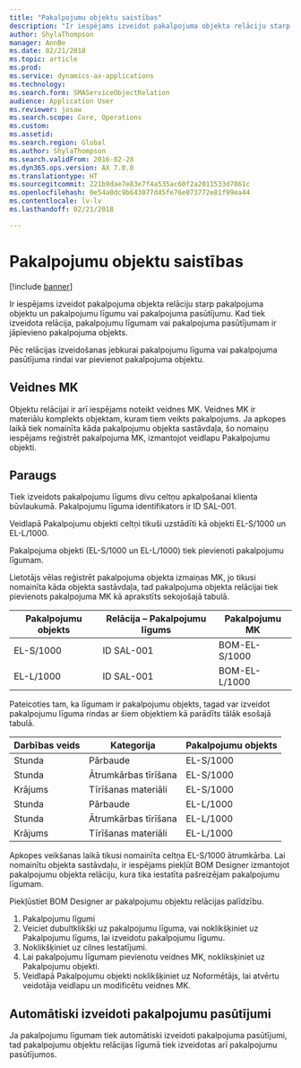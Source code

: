 ```yaml
---
title: "Pakalpojumu objektu saistības"
description: "Ir iespējams izveidot pakalpojuma objekta relāciju starp pakalpojuma objektu un pakalpojumu līgumu vai pakalpojuma pasūtījumu."
author: ShylaThompson
manager: AnnBe
ms.date: 02/21/2018
ms.topic: article
ms.prod: 
ms.service: dynamics-ax-applications
ms.technology: 
ms.search.form: SMAServiceObjectRelation
audience: Application User
ms.reviewer: josaw
ms.search.scope: Core, Operations
ms.custom: 
ms.assetid: 
ms.search.region: Global
ms.author: ShylaThompson
ms.search.validFrom: 2016-02-28
ms.dyn365.ops.version: AX 7.0.0
ms.translationtype: HT
ms.sourcegitcommit: 221b9dae7e83e7f4a535ac60f2a2011533d7861c
ms.openlocfilehash: 0e54a0dc9b643077d45fe76e073772e81f99ea44
ms.contentlocale: lv-lv
ms.lasthandoff: 02/21/2018

---
```


# <a name="service-object-relations"></a>Pakalpojumu objektu saistības 

[!include [banner](../includes/banner.md)]

Ir iespējams izveidot pakalpojuma objekta relāciju starp pakalpojuma objektu un pakalpojumu līgumu vai pakalpojuma pasūtījumu. Kad tiek izveidota relācija, pakalpojumu līgumam vai pakalpojuma pasūtījumam ir jāpievieno pakalpojuma objekts.

Pēc relācijas izveidošanas jebkurai pakalpojumu līguma vai pakalpojuma pasūtījuma rindai var pievienot pakalpojuma objektu.

## <a name="template-boms"></a>Veidnes MK

Objektu relācijai ir arī iespējams noteikt veidnes MK. Veidnes MK ir materiālu komplekts objektam, kuram tiem veikts pakalpojums. Ja apkopes laikā tiek nomainīta kāda pakalpojumu objekta sastāvdaļa, šo nomaiņu iespējams reģistrēt pakalpojuma MK, izmantojot veidlapu Pakalpojumu objekti.

## <a name="example"></a>Paraugs

Tiek izveidots pakalpojumu līgums divu celtņu apkalpošanai klienta būvlaukumā.
Pakalpojumu līguma identifikators ir ID SAL-001.

Veidlapā Pakalpojumu objekti celtņi tikuši uzstādīti kā objekti EL-S/1000 un EL-L/1000.

Pakalpojuma objekti (EL-S/1000 un EL-L/1000) tiek pievienoti pakalpojumu līgumam.

Lietotājs vēlas reģistrēt pakalpojuma objekta izmaiņas MK, jo tikusi nomainīta kāda objekta sastāvdaļa, tad pakalpojuma objekta relācijai tiek pievienots pakalpojuma MK kā aprakstīts sekojošajā tabulā.

| Pakalpojumu objekts | Relācija – Pakalpojumu līgums | Pakalpojumu MK   |
|----------------|------------------------------|---------------|
| EL-S/1000      | ID SAL-001                   | BOM-EL-S/1000 |
| EL-L/1000      | ID SAL-001                   | BOM-EL-L/1000 |

Pateicoties tam, ka līgumam ir pakalpojumu objekts, tagad var izveidot pakalpojumu līguma rindas ar šiem objektiem kā parādīts tālāk esošajā tabulā.

| Darbības veids | Kategorija           | Pakalpojumu objekts |
|------------------|--------------------|----------------|
| Stunda             | Pārbaude         | EL-S/1000      |
| Stunda             | Ātrumkārbas tīrīšana  | EL-S/1000      |
| Krājums             | Tīrīšanas materiāli | EL-S/1000      |
| Stunda             | Pārbaude         | EL-L/1000      |
| Stunda             | Ātrumkārbas tīrīšana   | EL-L/1000      |
| Krājums             | Tīrīšanas materiāli | EL-L/1000      |

Apkopes veikšanas laikā tikusi nomainīta celtņa EL-S/1000 ātrumkārba. Lai nomainītu objekta sastāvdaļu, ir iespējams piekļūt BOM Designer izmantojot pakalpojumu objekta relāciju, kura tika iestatīta pašreizējam pakalpojumu līgumam.

Piekļūstiet BOM Designer ar pakalpojumu objektu relācijas palīdzību.

1. Pakalpojumu līgumi
2. Veiciet dubultklikšķi uz pakalpojumu līguma, vai noklikšķiniet uz Pakalpojumu līgums, lai izveidotu pakalpojumu līgumu.
3. Noklikšķiniet uz cilnes Iestatījumi.
4. Lai pakalpojumu līgumam pievienotu veidnes MK, nokliksķiniet uz Pakalpojumu objekti.
5. Veidlapā Pakalpojumu objekti noklikšķiniet uz Noformētājs, lai atvērtu veidotāja veidlapu un modificētu veidnes MK.

## <a name="automatically-created-service-orders"></a>Automātiski izveidoti pakalpojumu pasūtījumi

Ja pakalpojumu līgumam tiek automātiski izveidoti pakalpojuma pasūtījumi, tad pakalpojumu objektu relācijas līgumā tiek izveidotas arī pakalpojumu pasūtījumos.


